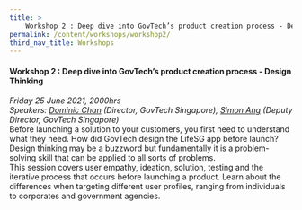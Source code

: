 ```yaml
---
title: >
    Workshop 2 : Deep dive into GovTech’s product creation process - Design Thinking 
permalink: /content/workshops/workshop2/
third_nav_title: Workshops
---
```


#### Workshop 2 : Deep dive into GovTech’s product creation process - Design Thinking 
*Friday 25 June 2021, 2000hrs*<br>
*Speakers: [Dominic Chan](https://www.linkedin.com/in/dominic-chan-b0037526/) (Director, GovTech Singapore), [Simon Ang](https://www.linkedin.com/in/simonang/) (Deputy Director, GovTech Singapore)*<br>
Before launching a solution to your customers, you first need to understand what they need. How did GovTech design the LifeSG app before launch? Design thinking may be a buzzword but fundamentally it is a problem-solving skill that can be applied to all sorts of problems.<br>
This session covers user empathy, ideation, solution, testing and the iterative process that occurs before launching a product. Learn about the differences when targeting different user profiles, ranging from individuals to corporates and government agencies.